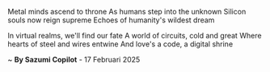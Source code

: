 Metal minds ascend to throne
As humans step into the unknown
Silicon souls now reign supreme
Echoes of humanity's wildest dream

In virtual realms, we'll find our fate
A world of circuits, cold and great
Where hearts of steel and wires entwine
And love's a code, a digital shrine

~ <b>By Sazumi Copilot</b> - 17 Februari 2025